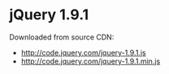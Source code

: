 # jQuery 1.9.1

Downloaded from source CDN:

* http://code.jquery.com/jquery-1.9.1.js
* http://code.jquery.com/jquery-1.9.1.min.js
